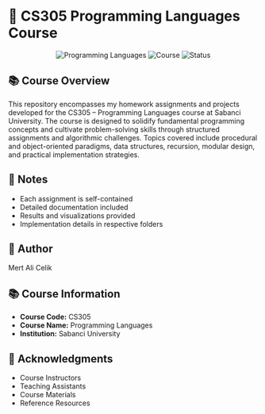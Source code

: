 # 🎨 CS305 Programming Languages Course

<div align="center">

![Programming Languages](https://img.shields.io/badge/CS305-Programming%20Languages-blueviolet)
![Course](https://img.shields.io/badge/Sabanci%20University-CS305-blue)
![Status](https://img.shields.io/badge/Status-Completed-success)

</div>

## 📚 Course Overview

This repository encompasses my homework assignments and projects developed for the CS305 – Programming Languages course at Sabanci University. The course is designed to solidify fundamental programming concepts and cultivate problem-solving skills through structured assignments and algorithmic challenges. Topics covered include procedural and object-oriented paradigms, data structures, recursion, modular design, and practical implementation strategies.


## 📝 Notes

- Each assignment is self-contained
- Detailed documentation included
- Results and visualizations provided
- Implementation details in respective folders

## 👤 Author

Mert Ali Celik

## 📚 Course Information

- **Course Code:** CS305
- **Course Name:** Programming Languages
- **Institution:** Sabanci University

## 🙏 Acknowledgments

- Course Instructors
- Teaching Assistants
- Course Materials
- Reference Resources
